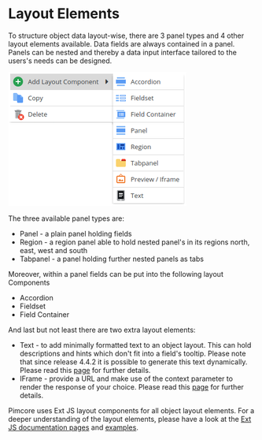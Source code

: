 # Layout Elements

To structure object data layout-wise, there are 3 panel types and 4 other layout elements available. Data fields are 
always contained in a panel. Panels can be nested and thereby a data input interface tailored to the users's needs 
can be designed.

![Layout Elements](../../../img/classes-layouts.png)

The three available panel types are:
* Panel - a plain panel holding fields
* Region - a region panel able to hold nested panel's in its regions north, east, west and south
* Tabpanel - a panel holding further nested panels as tabs

Moreover, within a panel fields can be put into the following layout Components
* Accordion
* Fieldset
* Field Container

And last but not least there are two extra layout elements:
* Text - to add minimally formatted text to an object layout. This can hold descriptions and hints which don't fit into 
a field's tooltip. Please note that since release 4.4.2 it is possible to generate this text dynamically.
Please read this [page](./01_Dynamic_Text_Labels.md) for further details.
* IFrame - provide a URL and make use of the context parameter to render the response of your choice.
Please read this [page](./02_Preview_Iframe.md) for further details.

Pimcore uses Ext JS layout components for all object layout elements. For a deeper understanding of the layout elements, 
please have a look at the [Ext JS documentation pages](https://docs.sencha.com/extjs/7.0.0/classic/Ext.html) and 
[examples](http://www.sencha.com/products/js/).
